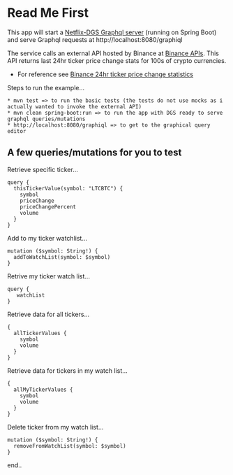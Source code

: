 # Read Me First
This app will start a [Netflix-DGS Graphql server](https://github.com/Netflix/dgs-framework) (running on Spring Boot) and serve Graphql requests at http://localhost:8080/graphiql

The service calls an external API hosted by Binance at [Binance APIs](https://api2.binance.com/api/v3/ticker/24hr). This API returns last 24hr ticker price change stats for 100s of crypto currencies. 

* For reference see [Binance 24hr ticker price change statistics](https://github.com/binance/binance-spot-api-docs/blob/master/rest-api.md#24hr-ticker-price-change-statistics)


Steps to run the example...

```
* mvn test => to run the basic tests (the tests do not use mocks as i actually wanted to invoke the external API)
* mvn clean spring-boot:run => to run the app with DGS ready to serve graphql queries/mutations
* http://localhost:8080/graphiql => to get to the graphical query editor
```

## A few queries/mutations for you to test

Retrieve specific ticker...
```
query {
  thisTickerValue(symbol: "LTCBTC") {
    symbol
    priceChange
    priceChangePercent
    volume
  }
}
```


Add to my ticker watchlist...
```
mutation ($symbol: String!) {
  addToWatchList(symbol: $symbol)
}
```

Retrive my ticker watch list...
```
query {
   watchList 
}
```

Retrieve data for all tickers...
```
{
  allTickerValues {
    symbol
    volume
  }
}
```

Retrieve data for tickers in my watch list...
```
{
  allMyTickerValues {
    symbol
    volume
  }
}
```

Delete ticker from my watch list...
```
mutation ($symbol: String!) {
  removeFromWatchList(symbol: $symbol)
}
```
end..
